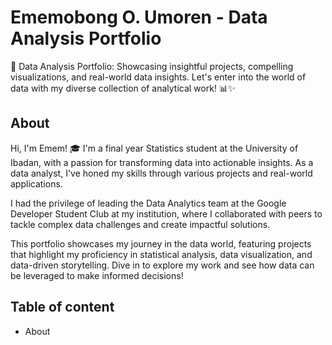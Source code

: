 # Ememobong O. Umoren - Data Analysis Portfolio
🌟 Data Analysis Portfolio: Showcasing insightful projects, compelling visualizations, and real-world data insights. Let's enter into the world of data with my diverse collection of analytical work! 📊✨

## About
Hi, I'm Emem! 🎓 I'm a final year Statistics student at the University of Ibadan, with a passion for transforming data into actionable insights. As a data analyst, I've honed my skills through various projects and real-world applications.

I had the privilege of leading the Data Analytics team at the Google Developer Student Club at my institution, where I collaborated with peers to tackle complex data challenges and create impactful solutions.

This portfolio showcases my journey in the data world, featuring projects that highlight my proficiency in statistical analysis, data visualization, and data-driven storytelling. Dive in to explore my work and see how data can be leveraged to make informed decisions!

## Table of content
* About



